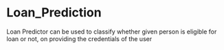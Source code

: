 # Loan_Prediction
Loan Predictor can be used to classify whether given person is eligible for loan or not, on providing the credentials of the user
